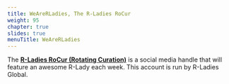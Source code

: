 ```yaml
---
title: WeAreRLadies, The R-Ladies RoCur
weight: 95
chapter: true
slides: true
menuTitle: WeAreRLadies
---
```


  
The **[R-Ladies RoCur (Rotating Curation)](https://bsky.app/profile/weare.rladies.org)** is a social media handle that will feature an awesome R-Lady each week. This account is run by R-Ladies Global.      
